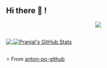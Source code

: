 ## Hi there 👋 !

<p align="center">
  <a href="https://skillicons.dev">
    <img src="https://skillicons.dev/icons?i=angular,dotnet,azure,html,css,sass,bootstrap,postgres,mongodb,mysql,docker,kubernetes,postman,vscode,visualstudio,windows,github" />
  </a>
</p>

##

<div>
    <a href="https://github.com/anton-po-github/anton-po-github">
      <img align="center" src="https://github-readme-stats.vercel.app/api/top-langs/?username=anton-po-github&hide=html,scss,php,javascript,hack&&theme=transparent" />
      <img align="center" src="https://github-readme-stats.vercel.app/api?username=anton-po-github&show_icons=true&line_height=27&count_private=true&&theme=transparent" alt="Pranjal's GitHub Stats" />
  </a>
<div/>

##

⭐️ From [anton-po-github](https://github.com/anton-po-github)

<!--
**anton-po-github/anton-po-github** is a ✨ _special_ ✨ repository because its `README.md` (this file) appears on your GitHub profile.

Here are some ideas to get you started:

- 🔭 I’m currently working on ...
- 🌱 I’m currently learning ...
- 👯 I’m looking to collaborate on ...
- 🤔 I’m looking for help with ...
- 💬 Ask me about ...
- 📫 How to reach me: ...
- 😄 Pronouns: ...
- ⚡ Fun fact: ...
-->
